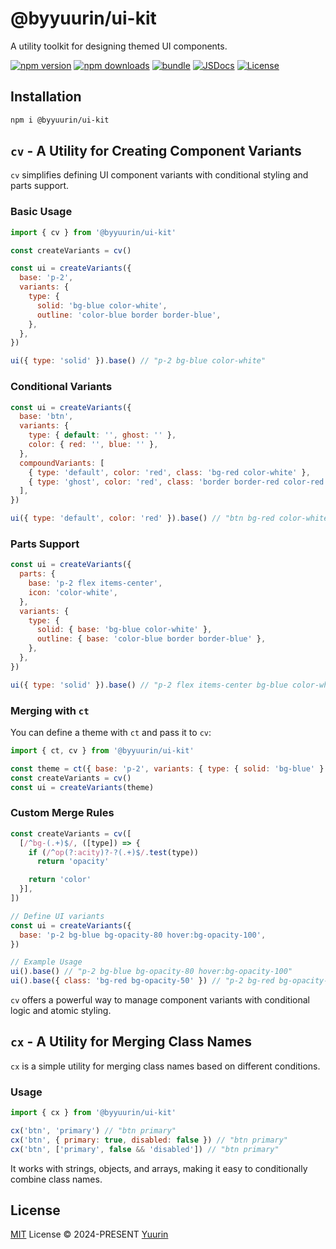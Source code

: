 # @byyuurin/ui-kit

A utility toolkit for designing themed UI components.

[![npm version][npm-version-src]][npm-version-href]
[![npm downloads][npm-downloads-src]][npm-downloads-href]
[![bundle][bundle-src]][bundle-href]
[![JSDocs][jsdocs-src]][jsdocs-href]
[![License][license-src]][license-href]

## Installation

```bash
npm i @byyuurin/ui-kit
```

## `cv` - A Utility for Creating Component Variants

`cv` simplifies defining UI component variants with conditional styling and parts support.

### Basic Usage

```js
import { cv } from '@byyuurin/ui-kit'

const createVariants = cv()

const ui = createVariants({
  base: 'p-2',
  variants: {
    type: {
      solid: 'bg-blue color-white',
      outline: 'color-blue border border-blue',
    },
  },
})

ui({ type: 'solid' }).base() // "p-2 bg-blue color-white"
```

### Conditional Variants

```js
const ui = createVariants({
  base: 'btn',
  variants: {
    type: { default: '', ghost: '' },
    color: { red: '', blue: '' },
  },
  compoundVariants: [
    { type: 'default', color: 'red', class: 'bg-red color-white' },
    { type: 'ghost', color: 'red', class: 'border border-red color-red' },
  ],
})

ui({ type: 'default', color: 'red' }).base() // "btn bg-red color-white"
```

### Parts Support

```js
const ui = createVariants({
  parts: {
    base: 'p-2 flex items-center',
    icon: 'color-white',
  },
  variants: {
    type: {
      solid: { base: 'bg-blue color-white' },
      outline: { base: 'color-blue border border-blue' },
    },
  },
})

ui({ type: 'solid' }).base() // "p-2 flex items-center bg-blue color-white"
```

### Merging with `ct`

You can define a theme with `ct` and pass it to `cv`:

```js
import { ct, cv } from '@byyuurin/ui-kit'

const theme = ct({ base: 'p-2', variants: { type: { solid: 'bg-blue' } } })
const createVariants = cv()
const ui = createVariants(theme)
```

### Custom Merge Rules

```js
const createVariants = cv([
  [/^bg-(.+)$/, ([type]) => {
    if (/^op(?:acity)?-?(.+)$/.test(type))
      return 'opacity'

    return 'color'
  }],
])

// Define UI variants
const ui = createVariants({
  base: 'p-2 bg-blue bg-opacity-80 hover:bg-opacity-100',
})

// Example Usage
ui().base() // "p-2 bg-blue bg-opacity-80 hover:bg-opacity-100"
ui().base({ class: 'bg-red bg-opacity-50' }) // "p-2 bg-red bg-opacity-50 hover:bg-opacity-100"
```

`cv` offers a powerful way to manage component variants with conditional logic and atomic styling.

## `cx` - A Utility for Merging Class Names

`cx` is a simple utility for merging class names based on different conditions.

### Usage

```js
import { cx } from '@byyuurin/ui-kit'

cx('btn', 'primary') // "btn primary"
cx('btn', { primary: true, disabled: false }) // "btn primary"
cx('btn', ['primary', false && 'disabled']) // "btn primary"
```

It works with strings, objects, and arrays, making it easy to conditionally combine class names.

## License

[MIT](./LICENSE) License © 2024-PRESENT [Yuurin](https://github.com/byyurin)

<!-- Badges -->

[npm-version-src]: https://img.shields.io/npm/v/@byyuurin/ui-kit?style=flat&colorA=080f12&colorB=1fa669
[npm-version-href]: https://npmjs.com/package/@byyuurin/ui-kit
[npm-downloads-src]: https://img.shields.io/npm/dm/@byyuurin/ui-kit?style=flat&colorA=080f12&colorB=1fa669
[npm-downloads-href]: https://npmjs.com/package/@byyuurin/ui-kit
[bundle-src]: https://img.shields.io/bundlephobia/minzip/@byyuurin/ui-kit?style=flat&colorA=080f12&colorB=1fa669&label=minzip
[bundle-href]: https://bundlephobia.com/result?p=@byyuurin/ui-kit
[license-src]: https://img.shields.io/github/license/byyuurin/ui-kit.svg?style=flat&colorA=080f12&colorB=1fa669
[license-href]: https://github.com/byyuurin/ui-kit/blob/main/LICENSE
[jsdocs-src]: https://img.shields.io/badge/jsdocs-reference-080f12?style=flat&colorA=080f12&colorB=1fa669
[jsdocs-href]: https://www.jsdocs.io/package/@byyuurin/ui-kit
